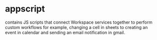 # appscript

contains JS scripts that connect Workspace services together to perform custom workflows for example, changing a cell in sheets to creating an event in calendar and sending an email notification in gmail. 

